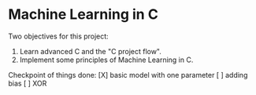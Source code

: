 # Machine Learning in C

Two objectives for this project:
1. Learn advanced C and the "C project flow".
2. Implement some principles of Machine Learning in C.

Checkpoint of things done:
    [X] basic model with one parameter
    [ ] adding bias
    [ ] XOR
